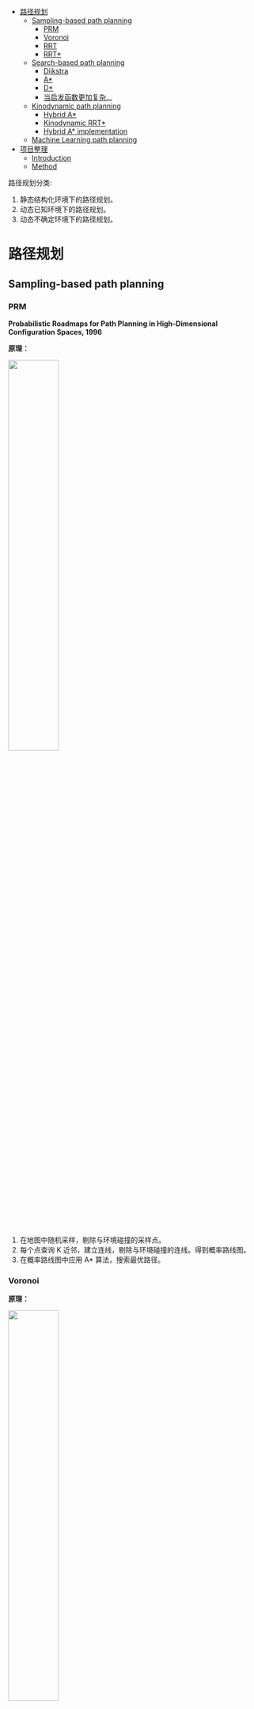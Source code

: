 <!-- @import "[TOC]" {cmd="toc" depthFrom=1 depthTo=6 orderedList=false} -->

<!-- code_chunk_output -->

- [路径规划](#路径规划)
  - [Sampling-based path planning](#sampling-based-path-planning)
    - [PRM](#prm)
    - [Voronoi](#voronoi)
    - [RRT](#rrt)
    - [RRT*](#rrt-1)
  - [Search-based path planning](#search-based-path-planning)
    - [Dijkstra](#dijkstra)
    - [A*](#a)
    - [D*](#d)
    - [当启发函数更加复杂...](#当启发函数更加复杂)
  - [Kinodynamic path planning](#kinodynamic-path-planning)
    - [Hybrid A*](#hybrid-a)
    - [Kinodynamic RRT*](#kinodynamic-rrt)
    - [Hybrid A* implementation](#hybrid-a-implementation)
  - [Machine Learning path planning](#machine-learning-path-planning)
- [项目整理](#项目整理)
  - [Introduction](#introduction)
  - [Method](#method)

<!-- /code_chunk_output -->

路径规划分类:
1. 静态结构化环境下的路径规划。
2. 动态已知环境下的路径规划。
3. 动态不确定环境下的路径规划。

# 路径规划

## Sampling-based path planning

### PRM

__Probabilistic Roadmaps for Path Planning in High-Dimensional Configuration Spaces, 1996__

__原理：__

<img src="img/prm.png" width=45%>

1. 在地图中随机采样，剔除与环境碰撞的采样点。
2. 每个点查询 K 近邻，建立连线，剔除与环境碰撞的连线。得到概率路线图。
3. 在概率路线图中应用 A* 算法，搜索最优路径。

### Voronoi

__原理：__

<img src="img/voronoi.png" width=45%>

Voronoi Diagram 是一种空间分割算法。它通过一系列的种子节点将空间切分为许多子区域，每个子区域被称为一个 Cell。每个 Cell 中包含的都是距离当前种子节点距离最近的所有点，因此 Cell 的边界就是距离种子节点最远的点的集合。利用 Voronoi Diagram 的这个特性，将障碍物的边界当做种子节点，那么 Cell 的边界就是最大程度远离所有障碍物的安全行驶路径。

再在安全行驶路径上采样，应用 Dijkstra 算法等，搜索最优路径。

### RRT

__Rapidly-Exploring Random Trees: A New Tool for Path Planning, 1998__

<img src="img/RRT.png" width=45%>

__原理：__

1. 每次循环中，首先在地图区域内生成一个采样点，该采样点有 50% 的几率是目标点，还有 50% 的几率是随机生成的。
2. 接着在 RRT 树上找到与这个采样点空间距离最接近的节点。这样一来，我们就可以找到一个由节点指向采样点，长度为预定义步长的新节点。
3. 得到新节点后，我们需要判断由原节点指向新节点的路径是否通畅。如果这条路径上有障碍物，或者新节点与 RRT 树上的原节点位置过于接近，那么我们就放弃这次搜索；如果没有，我们就接受。
4. 判断新节点与目标位置的空间距离是否小于距离阈值，如果小于，那么就完成搜索目标。

### RRT*

__Sampling-based Algorithms for Optimal Motion Planning, 2011__

<img src="img/RRT_star.png" width=70%>

__原理：__

RRT 的改进版，$x_{rand}$ 不再取最近的节点为父节点，而是取使总代价最小的节点为父节点。
并且在一定范围内选择 $x_{rand}$ 的子节点，使子节点的总代价也最小。

## Search-based path planning

### Dijkstra

__A Note on Two Problems in Connexion with Graphs, 1959__

__原理：__

Dijkstra 算法是一种广度优先搜索算法，每到达一个节点就优先遍历该节点的所有相邻节点。当搜索完毕也就遍历了所有节点，因此其时间开销是很大的，尤其是在地图非常大的时候，其时间复杂度是不能接受的。

### A*

__A Formal Basis for the Heuristic Determination of Minimum Cost Paths, 1968__

__原理：__

Dijkstra 算法之所以时间开销大是因为穷举搜索。如果在搜索过程中利用一些合适的启发函数进行剪枝，就可以加速搜索。

搜索从节点 S 到节点 T 的路径。定义启发函数 $f'(n)=g'(n)+h'(n)$。其中 $g'(n)$ 是 S 到节点 n 的最短路径值，$h'(n)$ 是节点 n 到 T 的最短路经值。目标是找到最小的 $f'(n)$。

每一步搜索时，$g'(n)$ 已知，$h'(n)$ 需要估计。只要确保 $h'(n)$ 的估计值小于真实值，就可以安全地去除那些不可能产生最优解的分支。

__例子：__

https://blog.csdn.net/simon_world/article/details/42173351

### D*

__Optimal and Efficient Path Planning for Partially-Known Environments, 1994__

原理与 A* 相似，D* 的意思是：Dynamic A*。

__创新点：__

1. 从终点向起点搜索。
2. 动态更新损失地图。当环境障碍物不断变化时，其搜索最优路径的效率更高。

### 当启发函数更加复杂...

__A Receding Horizon Multi-Objective Planner for Autonomous Surface Vehicles in Urban Waterways, 2020__

__原理：__

<img src="img/lexico.png" width=70%>

1. 已知环境中的 __障碍物__（红色部分）；考虑台车大小之后，可以计算出 __碰撞区域__（黑色部分）。
2. 启发函数定义三项 __代价__：期望与障碍物保持安全距离；期望少转弯；期望总路程尽可能的短。
3. 输入一条 __初始路径__（粉色线条）；在初始路径附近生成密度均匀的 __路径节点__（绿色栅格）；对路径节点构建 PRM __概率路线图__；遍历搜索使总代价最小的 __最优路径__（绿色线条）。

__代码难点在于：__ 如何由路径节点，遍历搜索得到最优路径。
__解决思路是：__ 将两两邻接的路径节点看作是一条 edge，先分别计算每段 edge 的代价；再利用优化的思想，查找 edge 之间的最优组合，作为最优路径。

## Kinodynamic path planning

### Hybrid A*

__Practical Search Techniques in Path Planning for Autonomous Driving, 2008__

__原理：__

首先使用 Hybrid-State A* 规划出符合小车运动学的粗路径。
再使用共轭梯度法对粗路径进行优化。

__Hybrid-State A* Search__

<img src="img/has_2.png" width=45%>
<img src="img/has_3.png" width=45%>

fig2：节点之间的连线不再是线段，而是曲线，这更加符合小车运动学规律。

fig3：两种启发函数：non-holonomic-without-obstacles (b,c) 和 holonomic-with-obstacles (d)。前者保证了自动泊车的朝向；后者考虑了环境中的障碍物。前者用 RS 曲线，后者用 2D A* 搜索，取 max。

另外一个小技巧是利用 RS 曲线进行简化计算。大致思路是在拓展一些节点时，通过计算当前节点的 RS 曲线来生成一条最优路径。然后检查该路径是否与障碍物相碰，如果没有碰撞，就执行该路径。

__Path-Cost Function Using the Voronoi Field__

<img src="img/has_5.png" width=45%>

fig 5：常规的势场在狭窄的通道上仍然存在较高的势能，因此较难通过狭窄的通道 (c)。而维诺势场会按照通道的宽度进行比例缩放 (a)。

__Local Optimization and Smoothing__

Hybrid-State A* Search 获得的路径往往不够平滑，对其进行后处理。

损失函数包括四项：Voronoi 势场；到障碍物的距离；曲率；路径尽可能平滑。

<img src="img/has_stage1.png" width=45%>

采用共轭梯度下降法最小化该损失函数。

<img src="img/has_7.png" width=45%>

### Kinodynamic RRT*

__Kinodynamic RRT*: Asymptotically optimal motion planning for robots with linear dynamics, 2013__

__原理：__

<img src="img/krs_curve.png" width=70%>

<img src="img/krs_2.png" width=45%>

RRT* 中使用折线连接节点的方法不符合小车运动学。Kinodynamic RRT* 使用曲线连接节点。
曲线的生成方法参考论文：__F. Lewis, V. Syrmos. Optimal Control. John Wiley & Sons, 1995.__

每次生成新节点后，同时生成新节点与目标点之间的曲线，判断该曲线是否与障碍物相碰，若不相碰则保留。

### Hybrid A* implementation

__Path Planning in Unstructured Environments : A Real-time Hybrid A* Implementation for Fast and Deterministic Path Generation for the KTH Research Concept Vehicle, 2016__

<img src="img/has_github.png" width=45%>

```c++ {.line-numbers}
// 粗路径生成伪代码
while () {
  从 O 中挑选 (g+h) 最小的节点
  判断该节点的 Dubins 能否直接命中目标
  向 dir 方向分别生长 6 个节点 {
    // 其中 g 是准确值，h=max(Dubins/ReedsShepp, A*)
    // Dubins/ReedsShepp 不考虑碰撞，A* 不考虑运动学
    估计新节点的 (g+h)
    将新节点加入 O 中
  }
}
```

## Machine Learning path planning

# 项目整理

<img src="img/workstream.png" width=100%>

## Introduction

* ==大多数的无人驾驶导航算法都依靠的是车载雷达。车载雷达只能扫描出小车附近的局部地图信息，而不具备全局视野。因此这些算法在进行全局轨迹规划任务时，往往要求输入已知的环境地图信息。在手术室应用场景下，环境地图往往是复杂多变的，需要在每次轨迹规划前，重新构建。== 本文提出了一套只依赖一台激光雷达设备（低成本）就可以实现“地图构建、台车定位、轨迹规划”的算法。
* ==Actuator dynamics of the patient-side cart introduce additional constraints, because of slow actuator dynamics.== 因此本文在 Hybrid A* 算法的基础上，优化一条曲率三阶连续的轨迹。

## Method

* __II. System Overview__
  * Hardware
  * System Architecture
* __III. Mapping and Localization__
  * Mapping Based on FAST-LIO2 Method (*)
    * State estimation
    * Mapping
  * Localization Using VoteNet
    * Synthetic data generation
    * Implementation details
    * Post processing
* __IV. Desired Trajectory Generation__
  * Path Planning
  在 Hybrid A* 算法的基础上作出改进：一方面，Hybrid A* 算法的 ==碰撞检测== 特别低效（逐像素判断台车是否与环境相碰），本文将台车用若干个圆代替，通过判断圆不与环境碰撞来保证台车不与环境碰撞；另一方面，为了鼓励台车在目标位姿附近多尝试倒车微调位姿，本文使用了 ==逆向的 Hybrid A* 算法==。
  * Path Optimization
  用 clothoids 曲线连接节点，同时期望曲率的变化率也是连续的。
  <img src="img/optimization.jpg" width=70%>

<img src="img/map1.png" width=45%>
<img src="img/map2.png" width=45%>
<img src="img/path1.jpg" width=45%>
<img src="img/path2.jpg" width=45%>










